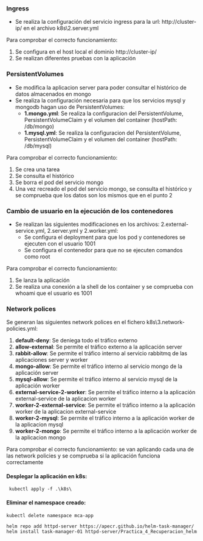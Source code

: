 ### Ingress
* Se realiza la configuración del servicio ingress para la url: http://cluster-ip/ en el archivo k8s\2.server.yml

Para comprobar el correcto funcionamiento:
1. Se configura en el host local el dominio http://cluster-ip/
2. Se realizan diferentes pruebas con la aplicación 

### PersistentVolumes
* Se modifica la aplicacion server para poder consultar el histórico de datos almacenados en mongo
* Se realiza la configuración necesaria para que los servicios mysql y mongodb hagan uso de PersistentVolumes:
  * **1.mongo.yml**: Se realiza la configuracion del PersistentVolume, PersistentVolumeClaim y el volumen del container (hostPath: /db/mongo)
  * **1.mysql.yml**: Se realiza la configuracion del PersistentVolume, PersistentVolumeClaim y el volumen del container (hostPath: /db/mysql)  

Para comprobar el correcto funcionamiento:
1. Se crea una tarea
2. Se consulta el histórico
3. Se borra el pod del servicio mongo
4. Una vez recreado el pod del servicio mongo, se consulta el histórico y se comprueba que los datos son los mismos que en el punto 2

### Cambio de usuario en la ejecución de los contenedores
* Se realizan las siguientes modificaciones en los archivos: 2.external-service.yml, 2.server.yml y 2.worker.yml:
  * Se configura el deployment para que los pod y contenedores se ejecuten con el usuario 1001
  * Se configura el contenedor para que no se ejecuten comandos como root
  
Para comprobar el correcto funcionamiento:
1. Se lanza la aplicación
2. Se realiza una conexión a la shell de los container y se comprueba con whoami que el usuario es 1001

### Network polices
Se generan las siguientes network polices en el fichero k8s\3.network-policies.yml:
1. **default-deny**: Se deniega todo el tráfico externo
2. **allow-external**: Se permite el tráfico externo a la aplicación server
3. **rabbit-allow**: Se permite el tráfico interno al servicio rabbitmq de las aplicaciones server y worker
4. **mongo-allow**: Se permite el tráfico interno al servicio mongo de la aplicación server 
5. **mysql-allow**: Se permite el tráfico interno al servicio mysql de la aplicación worker
6. **external-service-2-worker**: Se permite el tráfico interno a la aplicación external-service de la aplicacion worker
7. **worker-2-external-service**: Se permite el tráfico interno a la aplicación worker de la aplicacion external-service
8. **worker-2-mysql**: Se permite el tráfico interno a la aplicación worker de la aplicacion mysql
9. **worker-2-mongo**: Se permite el tráfico interno a la aplicación worker de la aplicacion mongo

Para comprobar el correcto funcionamiento: se van aplicando cada una de las network policies y se comprueba si la aplicación funciona correctamente

#### Desplegar la aplicación en k8s: 
```
 kubectl apply -f .\k8s\
```

#### Eliminar el namespace creado:
```
kubectl delete namespace mca-app
```

```
helm repo add httpd-server https://apecr.github.io/helm-task-manager/
helm install task-manager-01 httpd-server/Practica_4_Recuperacion_helm
```


